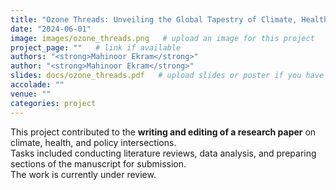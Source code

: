 ```yaml
---
title: "Ozone Threads: Unveiling the Global Tapestry of Climate, Health, and Policy Interests"
date: "2024-06-01"
image: images/ozone_threads.png   # upload an image for this project
project_page: ""   # link if available
authors: "<strong>Mahinoor Ekram</strong>"
author: "<strong>Mahinoor Ekram</strong>"
slides: docs/ozone_threads.pdf   # upload slides or poster if you have
accolade: ""
venue: ""
categories: project
---
```


This project contributed to the **writing and editing of a research paper** on climate, health, and policy intersections.  
Tasks included conducting literature reviews, data analysis, and preparing sections of the manuscript for submission.  
The work is currently under review.

